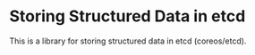 Storing Structured Data in etcd
===============================

This is a library for storing structured data in etcd (coreos/etcd).
